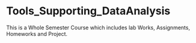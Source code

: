 # Tools_Supporting_DataAnalysis
This is a Whole Semester Course which includes lab Works, Assignments, Homeworks and Project.
